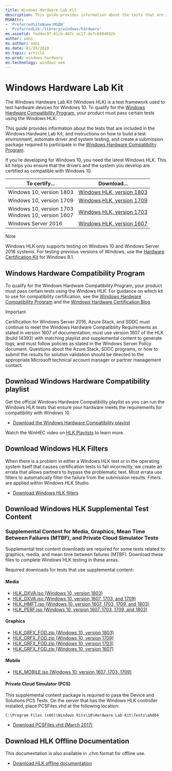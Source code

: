 ```yaml
---
title: Windows Hardware Lab Kit
description: This guide provides information about the tests that are included in the Windows Hardware Lab Kit, and instructions on how to build a test environment, automate driver and system testing, and create a submission package required to participate in the Windows Hardware Compatibility Program.
MSHAttr:
- 'PreferredSiteName:MSDN'
- 'PreferredLib:/library/windows/hardware'
ms.assetid: fed4ec97-81cb-487c-ac17-de7c6884892b
author: aahi
ms.author: aahi
ms.date: 01/26/2018
ms.topic: article
ms.prod: windows-hardware
ms.technology: windows-oem
---
```


# Windows Hardware Lab Kit

The Windows Hardware Lab Kit (Windows HLK) is a test framework used to test hardware devices for Windows 10. To qualify for the [Windows Hardware Compatibility Program](https://docs.microsoft.com/en-us/windows-hardware/design/compatibility/), your product must pass certain tests using the Windows HLK.

This guide provides information about the tests that are included in the Windows Hardware Lab Kit, and instructions on how to build a test environment, automate driver and system testing, and create a submission package required to participate in the [Windows Hardware Compatibility Program](https://docs.microsoft.com/en-us/windows-hardware/design/compatibility/).

If you’re developing for Windows 10, you need the latest Windows HLK. This kit helps you ensure that the drivers and the system you develop are certified as compatible with Windows 10. 

|To certify... | Download...|
|-----------------|------------|
| Windows 10, version 1803    |  [Windows HLK, version 1803](https://go.microsoft.com/fwlink/p/?LinkId=873010) |
| Windows 10, version 1709    |  [Windows HLK, version 1709](https://go.microsoft.com/fwlink/p/?LinkId=859231) |
| Windows 10, version 1703<br>Windows 10, version 1607| [Windows HLK, version 1703](https://go.microsoft.com/fwlink/p/?LinkId=733613)|
| Windows Server 2016 |[Windows HLK, version 1607](https://go.microsoft.com/fwlink/p/?LinkID=404112)|

>[!NOTE]
>Windows HLK only supports testing on Windows 10 and Windows Server 2016 systems. For testing previous versions of Windows, use the [Hardware Certification Kit](https://msdn.microsoft.com/en-us/library/windows/hardware/jj124227(v=vs.85).aspx) for Windows 8.1. 

## Windows Hardware Compatibility Program

To qualify for the Windows Hardware Compatibility Program, your product must pass certain tests using the Windows HLK.
For guidance on which kit to use for compatibility certification, see the [Windows Hardware Compatibility Program](https://docs.microsoft.com/en-us/windows-hardware/design/compatibility/) and the [Windows Hardware Certification Blog](https://blogs.msdn.microsoft.com/windows_hardware_certification/). 

>[!IMPORTANT]
> Certification for Windows Server 2016, Azure Stack, and SDDC must continue to meet the Windows Hardware Compatibility Requirements as stated in version 1607 of documentation; must use version 1607 of the HLK (build 14393) with matching playlist and supplemental content to generate logs; and must follow policies as stated in the Windows Server Policy document. Questions about the Azure Stack, SDDC programs, or how to submit the results for solution validation should be directed to the appropriate Microsoft technical account manager or partner management contact. 

## Download Windows Hardware Compatibility playlist

Get the official Windows Hardware Compatibility playlist so you can run the Windows HLK tests that ensure your hardware meets the requirements for compatibility with Windows 10. 
- [Download the Windows Hardware Compatibility playlist](http://aka.ms/HLKPlaylist)

Watch the WinHEC video on [HLK Playlists](https://assets.windowsphone.com/970594d5-fef1-4fc6-84ab-289a192cd107/WinHEC_HLK_Playlists_InvariantCulture_Default.mp4) to learn more.
## Download Windows HLK Filters 

When there is a problem in either a Windows HLK test or in the operating system itself that causes certification tests to fail incorrectly, we create an errata that allows partners to bypass the problematic test. Most errata use filters to automatically filter the failure from the submission results. Filters are applied within Windows HLK Studio. 

- [Download Windows HLK filters](https://docs.microsoft.com/en-us/windows-hardware/test/hlk/user/windows-hardware-lab-kit-filters)

## Download Windows HLK Supplemental Test Content

### Supplemental Content for Media, Graphics, Mean Time Between Failures (MTBF), and Private Cloud Simulator Tests

Supplemental test content downloads are required for some tests related to graphics, media, and mean time between failures (MTBF). Download these files to complete Windows HLK testing in these areas. 

Required downloads for tests that use supplemental content: 

#### Media
- [HLK_DXVA.iso (Windows 10, version 1803)](https://go.microsoft.com/fwlink/?linkid=873023) 
- [HLK_DXVA.iso (Windows 10, version 1607, 1703, and 1709)](https://go.microsoft.com/fwlink/p/?LinkId=823112) 
- [HLK_HMFT.iso (Windows 10, version 1607, 1703, 1709, and 1803)](https://go.microsoft.com/fwlink/p/?LinkId=823113) 
- [HLK_PERF.iso (Windows 10, version 1607, 1703, 1709, and 1803)](https://go.microsoft.com/fwlink/p/?LinkId=823114) 

#### Graphics
- [HLK_GRFX_FOD.zip (Windows 10, version 1803)](https://go.microsoft.com/fwlink/p/?LinkId=873017)
- [HLK_GRFX_FOD.zip (Windows 10, version 1709)](https://go.microsoft.com/fwlink/p/?LinkId=859270) 
- [HLK_GRFX_FOD.zip (Windows 10, version 1703)](https://go.microsoft.com/fwlink/p/?linkid=845559) 
- [HLK_GRFX_FOD.zip (Windows 10, version 1607)](https://go.microsoft.com/fwlink/p/?linkid=842373)

#### Mobile
- [HLK_MOBILE.iso (Windows 10, version 1607, 1703, 1709)](https://go.microsoft.com/fwlink/p/?LinkId=823115) 

#### Private Cloud Simulator (PCS) 

This supplemental content package is required to pass the Device and Solutions PCS Tests. On the server that has the Windows HLK controller installed, place PCSFiles.vhd at the following location:

```C:\Program Files (x86)\Windows Kits\10\Hardware Lab Kit\Tests\amd64```
- [Download PCSFiles.vhd (March 2017)](https://go.microsoft.com/fwlink/p/?LinkId=808763)

## Download HLK Offline Documentation

This documentation is also available in .chm format for offline use.

- [Download HLK offline documentation](https://go.microsoft.com/fwlink/?linkid=873018)

